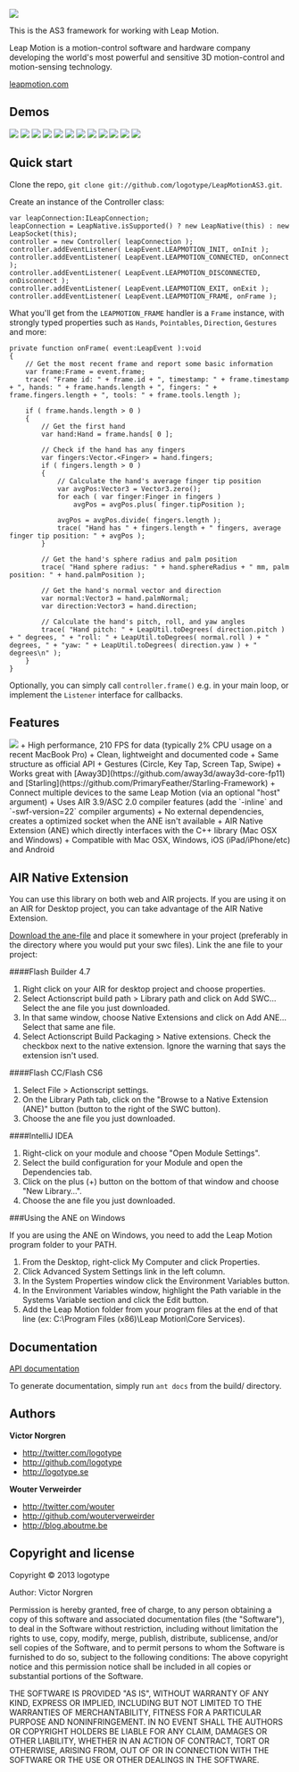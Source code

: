 [<img src="http://logotype.se/leapmotion/logo_as3.png">](https://github.com/logotype/LeapMotionAS3)

This is the AS3 framework for working with Leap Motion.

Leap Motion is a motion-control software and hardware company developing the world's most powerful and sensitive 3D motion-control and motion-sensing technology.

[leapmotion.com](http://www.leapmotion.com)

Demos
-----------

[<img src="http://logotype.se/leapmotion/victor1.png">](http://www.youtube.com/watch?v=y9SDf5GSDF8) [<img src="http://logotype.se/leapmotion/victor2.png">](http://www.youtube.com/watch?v=Hduiif_GfsU) [<img src="http://logotype.se/leapmotion/wouter1.png">](https://vimeo.com/60170459) [<img src="http://logotype.se/leapmotion/wouter2.png">](https://vimeo.com/61708308) [<img src="http://logotype.se/leapmotion/victor3.png">](http://www.youtube.com/watch?v=qd7DD8kKd-E) [<img src="http://logotype.se/leapmotion/ben1.png">](http://vimeo.com/62464243) [<img src="http://logotype.se/leapmotion/niko2.png">](http://www.youtube.com/watch?v=-P4awZlnxhU) [<img src="http://logotype.se/leapmotion/raw1.png">](http://vimeo.com/62725367) [<img src="http://logotype.se/leapmotion/ben2.png">](https://vimeo.com/62758339) [<img src="http://logotype.se/leapmotion/specialmoves2.png">](http://vimeo.com/66831642) [<img src="http://logotype.se/leapmotion/matstec1.png">](http://vimeo.com/65882620) [<img src="http://logotype.se/leapmotion/quasimondo1.png">](http://www.youtube.com/watch?v=eHpD3Wuj2Co)


Quick start
-----------

Clone the repo, `git clone git://github.com/logotype/LeapMotionAS3.git`.

Create an instance of the Controller class:

    var leapConnection:ILeapConnection;
    leapConnection = LeapNative.isSupported() ? new LeapNative(this) : new LeapSocket(this);
    controller = new Controller( leapConnection );
    controller.addEventListener( LeapEvent.LEAPMOTION_INIT, onInit );
    controller.addEventListener( LeapEvent.LEAPMOTION_CONNECTED, onConnect );
    controller.addEventListener( LeapEvent.LEAPMOTION_DISCONNECTED, onDisconnect );
    controller.addEventListener( LeapEvent.LEAPMOTION_EXIT, onExit );
    controller.addEventListener( LeapEvent.LEAPMOTION_FRAME, onFrame );

What you'll get from the `LEAPMOTION_FRAME` handler is a `Frame` instance, with strongly
typed properties such as `Hands`, `Pointables`, `Direction`, `Gestures` and more:

    private function onFrame( event:LeapEvent ):void
    {
        // Get the most recent frame and report some basic information
        var frame:Frame = event.frame;
    	trace( "Frame id: " + frame.id + ", timestamp: " + frame.timestamp + ", hands: " + frame.hands.length + ", fingers: " + frame.fingers.length + ", tools: " + frame.tools.length );
    
    	if ( frame.hands.length > 0 )
    	{
    		// Get the first hand
    		var hand:Hand = frame.hands[ 0 ];
    
    		// Check if the hand has any fingers
    		var fingers:Vector.<Finger> = hand.fingers;
    		if ( fingers.length > 0 )
    		{
    			// Calculate the hand's average finger tip position
    			var avgPos:Vector3 = Vector3.zero();
    			for each ( var finger:Finger in fingers )
    				avgPos = avgPos.plus( finger.tipPosition );
    
    			avgPos = avgPos.divide( fingers.length );
    			trace( "Hand has " + fingers.length + " fingers, average finger tip position: " + avgPos );
    		}
    
    		// Get the hand's sphere radius and palm position
    		trace( "Hand sphere radius: " + hand.sphereRadius + " mm, palm position: " + hand.palmPosition );
    
    		// Get the hand's normal vector and direction
    		var normal:Vector3 = hand.palmNormal;
    		var direction:Vector3 = hand.direction;
    
    		// Calculate the hand's pitch, roll, and yaw angles
    		trace( "Hand pitch: " + LeapUtil.toDegrees( direction.pitch ) + " degrees, " + "roll: " + LeapUtil.toDegrees( normal.roll ) + " degrees, " + "yaw: " + LeapUtil.toDegrees( direction.yaw ) + " degrees\n" );
    	}
    }

Optionally, you can simply call `controller.frame()` e.g. in your main loop, or implement the `Listener` interface for callbacks.

Features
--------

<img src="http://logotype.se/leapImageTelemetry.png">
+ High performance, 210 FPS for data (typically 2% CPU usage on a recent MacBook Pro)
+ Clean, lightweight and documented code
+ Same structure as official API
+ Gestures (Circle, Key Tap, Screen Tap, Swipe)
+ Works great with [Away3D](https://github.com/away3d/away3d-core-fp11) and [Starling](https://github.com/PrimaryFeather/Starling-Framework)
+ Connect multiple devices to the same Leap Motion (via an optional "host" argument)
+ Uses AIR 3.9/ASC 2.0 compiler features (add the `-inline` and `-swf-version=22` compiler arguments)
+ No external dependencies, creates a optimized socket when the ANE isn't available
+ AIR Native Extension (ANE) which directly interfaces with the C++ library (Mac OSX and Windows)
+ Compatible with Mac OSX, Windows, iOS (iPad/iPhone/etc) and Android

AIR Native Extension
--------------------

You can use this library on both web and AIR projects. If you are using it on an AIR for Desktop project, you can take advantage of the AIR Native Extension.

[Download the ane-file](https://github.com/logotype/LeapMotionAS3/blob/master/bin/LeapMotionAS3-asc2.ane?raw=true) and place it somewhere in your project (preferably in the directory where you would put your swc files). Link the ane file to your project:

####Flash Builder 4.7


1. Right click on your AIR for desktop project and choose properties.
2. Select Actionscript build path > Library path and click on Add SWC… Select the ane file you just downloaded.
3. In that same window, choose Native Extensions and click on Add ANE… Select that same ane file.
4. Select Actionscript Build Packaging > Native extensions. Check the checkbox next to the native extension. Ignore the warning that says the extension isn't used.

####Flash CC/Flash CS6


1. Select File > Actionscript settings.
2. On the Library Path tab, click on the "Browse to a Native Extension (ANE)" button (button to the right of the SWC button).
3. Choose the ane file you just downloaded.

####IntelliJ IDEA


1. Right-click on your module and choose "Open Module Settings".
2. Select the build configuration for your Module and open the Dependencies tab.
3. Click on the plus (+) button on the bottom of that window and choose "New Library…".
4. Choose the ane file you just downloaded.

###Using the ANE on Windows

If you are using the ANE on Windows, you need to add the Leap Motion program folder to your PATH.

1. From the Desktop, right-click My Computer and click Properties.
2. Click Advanced System Settings link in the left column.
3. In the System Properties window click the Environment Variables button.
4. In the Environment Variables window, highlight the Path variable in the Systems Variable section and click the Edit button.
5. Add the Leap Motion folder from your program files at the end of that line (ex: C:\Program Files (x86)\Leap Motion\Core Services).

Documentation
-----------

[API documentation](http://logotype.se/leapmotion/docs/)

To generate documentation, simply run `ant docs` from the build/ directory.

Authors
-------

**Victor Norgren**

+ http://twitter.com/logotype
+ http://github.com/logotype
+ http://logotype.se

**Wouter Verweirder**

+ http://twitter.com/wouter
+ http://github.com/wouterverweirder
+ http://blog.aboutme.be


Copyright and license
---------------------

Copyright © 2013 logotype

Author: Victor Norgren

Permission is hereby granted, free of charge, to any person obtaining a copy
of this software and associated documentation files (the "Software"), to
deal in the Software without restriction, including without limitation the
rights to use, copy, modify, merge, publish, distribute, sublicense, and/or
sell copies of the Software, and to permit persons to whom the Software is
furnished to do so, subject to the following conditions:  The above copyright
notice and this permission notice shall be included in all copies or
substantial portions of the Software.

THE SOFTWARE IS PROVIDED "AS IS", WITHOUT WARRANTY OF ANY KIND, EXPRESS OR
IMPLIED, INCLUDING BUT NOT LIMITED TO THE WARRANTIES OF MERCHANTABILITY,
FITNESS FOR A PARTICULAR PURPOSE AND NONINFRINGEMENT. IN NO EVENT SHALL THE
AUTHORS OR COPYRIGHT HOLDERS BE LIABLE FOR ANY CLAIM, DAMAGES OR OTHER
LIABILITY, WHETHER IN AN ACTION OF CONTRACT, TORT OR OTHERWISE, ARISING FROM,
OUT OF OR IN CONNECTION WITH THE SOFTWARE OR THE USE OR OTHER DEALINGS
IN THE SOFTWARE. 
